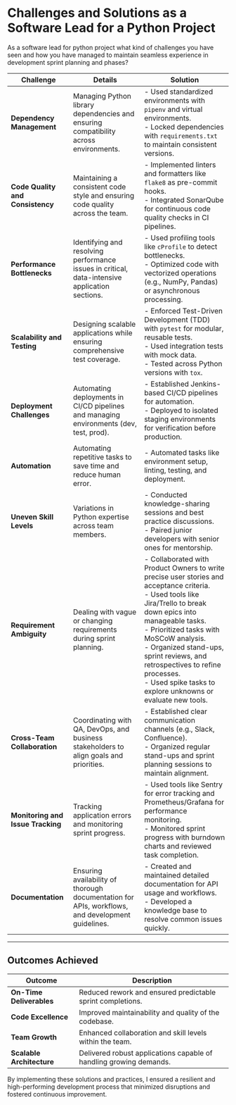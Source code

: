 # Challenges and Solutions as a Software Lead for a Python Project

As a software lead for python project what kind of challenges you have seen and how you have managed to maintain seamless experience 
in development sprint planning and phases?

| **Challenge**               | **Details**                                                                                                                                                                   | **Solution**                                                                                                                                                                                                                                                                                                                                                             |
|-----------------------------|-----------------------------------------------------------------------------------------------------------------------------------------------------------------------------|-------------------------------------------------------------------------------------------------------------------------------------------------------------------------------------------------------------------------------------------------------------------------------------------------------------------------------------------------------------------------|
| **Dependency Management**   | Managing Python library dependencies and ensuring compatibility across environments.                                                                                        | - Used standardized environments with `pipenv` and virtual environments.<br>- Locked dependencies with `requirements.txt` to maintain consistent versions.                                                                                                                                                                                                              |
| **Code Quality and Consistency** | Maintaining a consistent code style and ensuring code quality across the team.                                                                                             | - Implemented linters and formatters like `flake8` as pre-commit hooks.<br>- Integrated SonarQube for continuous code quality checks in CI pipelines.                                                                                                                                                                                                                     |
| **Performance Bottlenecks** | Identifying and resolving performance issues in critical, data-intensive application sections.                                                                              | - Used profiling tools like `cProfile` to detect bottlenecks.<br>- Optimized code with vectorized operations (e.g., NumPy, Pandas) or asynchronous processing.                                                                                                                                                                                                            |
| **Scalability and Testing** | Designing scalable applications while ensuring comprehensive test coverage.                                                                                                  | - Enforced Test-Driven Development (TDD) with `pytest` for modular, reusable tests.<br>- Used integration tests with mock data.<br>- Tested across Python versions with `tox`.                                                                                                                                                                                           |
| **Deployment Challenges**   | Automating deployments in CI/CD pipelines and managing environments (dev, test, prod).                                                                                      | - Established Jenkins-based CI/CD pipelines for automation.<br>- Deployed to isolated staging environments for verification before production.                                                                                                                                                                                                                          |
| **Automation**              | Automating repetitive tasks to save time and reduce human error.                                                                                                           | - Automated tasks like environment setup, linting, testing, and deployment.                                                                                                                                                                                                                                                                                             |
| **Uneven Skill Levels**     | Variations in Python expertise across team members.                                                                                                                        | - Conducted knowledge-sharing sessions and best practice discussions.<br>- Paired junior developers with senior ones for mentorship.                                                                                                                                                                                                                                     |
| **Requirement Ambiguity**   | Dealing with vague or changing requirements during sprint planning.                                                                                                        | - Collaborated with Product Owners to write precise user stories and acceptance criteria.<br>- Used tools like Jira/Trello to break down epics into manageable tasks.<br>- Prioritized tasks with MoSCoW analysis.<br>- Organized stand-ups, sprint reviews, and retrospectives to refine processes.<br>- Used spike tasks to explore unknowns or evaluate new tools.                                              |
| **Cross-Team Collaboration**| Coordinating with QA, DevOps, and business stakeholders to align goals and priorities.                                                                                      | - Established clear communication channels (e.g., Slack, Confluence).<br>- Organized regular stand-ups and sprint planning sessions to maintain alignment.                                                                                                                                                                                                              |
| **Monitoring and Issue Tracking** | Tracking application errors and monitoring sprint progress.                                                                                                            | - Used tools like Sentry for error tracking and Prometheus/Grafana for performance monitoring.<br>- Monitored sprint progress with burndown charts and reviewed task completion.                                                                                                                                                                                         |
| **Documentation**           | Ensuring availability of thorough documentation for APIs, workflows, and development guidelines.                                                                            | - Created and maintained detailed documentation for API usage and workflows.<br>- Developed a knowledge base to resolve common issues quickly.                                                                                                                                                                                                                          |

---

## Outcomes Achieved

| **Outcome**              | **Description**                                                                                                                                   |
|--------------------------|---------------------------------------------------------------------------------------------------------------------------------------------------|
| **On-Time Deliverables** | Reduced rework and ensured predictable sprint completions.                                                                                     |
| **Code Excellence**      | Improved maintainability and quality of the codebase.                                                                                          |
| **Team Growth**          | Enhanced collaboration and skill levels within the team.                                                                                        |
| **Scalable Architecture**| Delivered robust applications capable of handling growing demands.                                                                              |

By implementing these solutions and practices, I ensured a resilient and high-performing development process that minimized disruptions and fostered continuous improvement.
